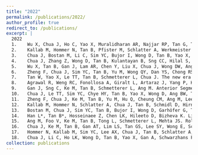 ```yaml
---
title: "2022"
permalink: /publications/2022/
author_profile: true
redirect_to: /publications/
excerpt: |
  2022
  1.	Wu X, Chua J, Ho C, Yao X, Muralidharan AR, Najjar RP, Tan G, Tamm ER, Schmetterer L, Barathi VA, Tan B. In-vivo imaging of ocular microvasculature using swept-source optical coherence tomography angiography in seven types of lab animals. Frontiers in Photonics.:11. 2022
  2.	Kallab M, Hommer N, Tan B, Pfister M, Schlatter A, Werkmeister RM, Chua J, Schmidl D, Schmetterer L, Garhöfer G. Plexus‐specific analysis of retinal neurovascular coupling using optical coherence tomography angiography. Acta Ophthalmol. 2022 Jan;100.
  3.	Chua J, Bostan M, Li C, Sim YC, Bujor I, Wong D, Tan B, Yao X, Schwarzhans F, Garhöfer G, Fischer G. A multi-regression approach to improve optical coherence tomography diagnostic accuracy in multiple sclerosis patients without previous optic neuritis. NeuroImage: Clinical. 2022 Jan 1;34:103010.
  4.	Chua J, Zhang Z, Wong D, Tan B, Kulantayan B, Sng CC, Hilal S, Venketasubramanian N, Tan B, Cheung CY, Garhöfer G. Age-Related Eye Diseases in Individuals With Mild Cognitive Impairment and Alzheimer's Disease. Frontiers in aging neuroscience. 2022:742.
  5.	Wu X, Tan B, Gan J, Lam AR, Chen Y, Liu X, Chua J, Wong DW, Ang M, Schmetterer L, Yao X. Evaluation of different OCT systems in quantitative imaging of human Schlemm's canal. Sci Rep. 2022 Jan 26;12(1):1-8.
  6.	Zheng F, Chua J, Sim YC, Tan B, Yu M, Wong QY, Dan YS, Chong RS, Gemmy Cheung CM, Ang M, Lee SY. Macular Sensitivity and Capillary Perfusion in Highly Myopic Eyes with Myopic Macular Degeneration. Retina. 2022 Mar 1;42(3):529-39.
  7.	Tan W, Yao X, Le TT, Tan B, Schmetterer L, Chua J. The new era of retinal imaging in hypertensive patients. The Asia-Pacific J Ophthalmol. 2022 Mar 1;11(2):149-59.
  8.	Agrawal R, Weng RC, Fonollosa A, Giralt L, Artaraz J, Yang P, Huang F, Tan B, Schmetterer L, Sen A, Gupta V. Outcome Measures for Disease Monitoring in Intraocular Inflammatory and Infectious Diseases (OCTOMERIA): Understanding the Choroid in Uveitis with Optical Coherence Tomography (OCT). Ocul Immunol and Inflamm. 2022 Mar 3:1-9.
  9.	Gan J, Sng C, Ke M, Tan B, Schmetterer L, Ang M. Anterior Segment Optical Coherence Tomography Angiography Following Trabecular Bypass Minimally Invasive Glaucoma Surgery. Frontiers in Medicine. 2022 Mar 7:327.
  10.	Chua J, Le TT, Sim YC, Chye HY, Tan B, Yao X, Wong D, Ang BW, Toh DF, Lim H, Bryant JA. Relationship of Quantitative Retinal Capillary Network and Myocardial Remodeling in Systemic Hypertension. J Am Heart Assoc. 2022 Mar 15;11(6):e024226.
  11.	Zheng F, Chua J, Ke M, Tan B, Yu M, Hu Q, Cheung CM, Ang M, Lee SY, Wong TY, Schmetterer L. Quantitative OCT angiography of the retinal microvasculature and choriocapillaris in highly myopic eyes with myopic macular degeneration. Br J Ophthalmol. 2022 May 1;106(5):681-8.
  12.	Kallab M, Hommer N, Schlatter A, Chua J, Tan B, Schmidl D, Hirn C, Findl O, Schmetterer L, Garhöfer G, Wong D. Combining vascular and nerve fiber layer thickness measurements to model glaucomatous focal visual field loss. Ann NY Acad Sci. 2022 May;1511(1):133-41.
  13.	Bostan M, Chua J, Sim YC, Tan B, Bujor I, Wong D, Garhöfer G, Tiu C, Schmetterer L, Popa-Cherecheanu A. Microvascular changes in the macular and parafoveal areas of multiple sclerosis patients without optic neuritis. Sci Rep. 2022 Aug 3;12(1):1-2.
  14.	Han L*, Tan B*, Hosseinaee Z, Chen LK, Hileeto D, Bizheva K. Line-scanning SD-OCT for in-vivo, non-contact, volumetric, cellular resolution imaging of the human cornea and limbus. Biomed Opt Express. 2022 Jul 1;13(7):4007-20.
  15.	Ang M, Foo V, Ke M, Tan B, Tong L, Schmetterer L, Mehta JS. Role of anterior segment optical coherence tomography angiography in assessing limbal vasculature in acute chemical injury of the eye. Br J Ophthalmol. 2022 Sep 1;106(9):1212-6.
  16.	Chua J, Ke M, Tan B, Gan AT, Lim LS, Tan GS, Lee SY, Wong E, Schmetterer L, Cheung N. Association of macular and choroidal perfusion with long-term visual outcomes after macula-off rhegmatogenous retinal detachment. Br J Ophthalmol. 2022 Sep 1;106(9):1258-63.
  17.	Hommer N, Kallab M, Sim YC, Lee AX, Chua J, Tan B, Schlatter A, Werkmeister RM, Schmidl D, Schmetterer L, Garhöfer G. Effect of hyperoxia and hypoxia on retinal vascular parameters assessed with optical coherence tomography angiography. Acta Ophthalmol. 2022 Sep;100(6):e1272-9.
  18.	Chua J, Li C, Ho LK, Wong D, Tan B, Yao X, Gan A, Schwarzhans F, Garhöfer G, Sng CC, Hilal S. A multi-regression framework to improve diagnostic ability of optical coherence tomography retinal biomarkers to discriminate mild cognitive impairment and Alzheimer’s disease. Alzheimers Res Ther. 2022 Dec;14(1):1-1.
collection: publications
---
```


